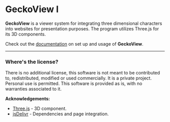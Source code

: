 # GeckoView I
**GeckoView** is a viewer system for integrating three dimensional characters into websites for presentation purposes.
The program utilizes Three.js for its 3D components.

Check out the [documentation](./documentation/index.md) on set up and usage of **GeckoView**.

---
### Where's the license?
There is no additional license, this software is not meant to be contributed to, redistributed, modified or used commercially. It is a private project. Personal use is permitted.
This software is provided as is, with no warranties associated to it.

**Acknowledgements:**
 - [Three.js](https://threejs.org/) - 3D component.
 - [jsDelivr](https://www.jsdelivr.com/) - Dependencies and page integration.
